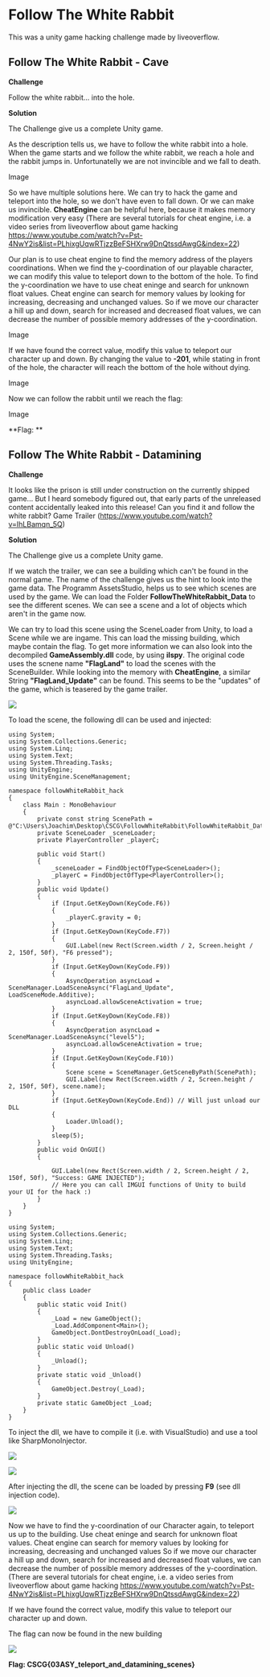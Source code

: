 # Follow The White Rabbit

This was a unity game hacking challenge made by liveoverflow.

## Follow The White Rabbit - Cave

**Challenge**

Follow the white rabbit... into the hole.

**Solution**

The Challenge give us a complete Unity game.

As the description tells us, we have to follow the white rabbit into a hole.
When the game starts and we follow the white rabbit, we reach a hole and the rabbit jumps in. 
Unfortunatelly we are not invincible and we fall to death.

Image

So we have multiple solutions here. We can try to hack the game and teleport into the hole, so we don't have even to fall down. Or we can make us invincible.
**CheatEngine** can be helpful here, because it makes memory modification very easy (There are several tutorials for cheat engine, i.e. a video series from liveoverflow about game hacking https://www.youtube.com/watch?v=Pst-4NwY2is&list=PLhixgUqwRTjzzBeFSHXrw9DnQtssdAwgG&index=22)

Our plan is to use cheat engine to find the memory address of the players coordinations. When we find the y-coordination of our playable character, we can modify this value to teleport down to the bottom of the hole. 
To find the y-coordination we have to use cheat eninge and search for unknown float values. Cheat engine can search for memory values by looking for increasing, decreasing and unchanged values.
So if we move our character a hill up and down, search for increased and decreased float values, we can decrease the number of possible memory addresses of the y-coordination.

Image

If we have found the correct value, modify this value to teleport our character up and down. 
By changing the value to **-201**, while stating in front of the hole, the character will reach the bottom of the hole without dying.


Image

Now we can follow the rabbit until we reach the flag:

Image

**Flag: **


## Follow The White Rabbit - Datamining

**Challenge**

It looks like the prison is still under construction on the currently shipped game... But I heard somebody figured out, that early parts of the unreleased content accidentally leaked into this release! Can you find it and follow the white rabbit? Game Trailer (https://www.youtube.com/watch?v=IhLBamqn_5Q)

**Solution**

The Challenge give us a complete Unity game.

If we watch the trailer, we can see a building which can't be found in the normal game. The name of the challenge gives us the hint to look into the game data.
The Programm AssetsStudio, helps us to see which scenes are used by the game. We can load the Folder **FollowTheWhiteRabbit\_Data** to see the different scenes. 
We can see a scene and a lot of objects which aren't in the game now.

We can try to load this scene using the SceneLoader from Unity, to load a Scene while we are ingame. This can load the missing building, which maybe contain the flag.
To get more information we can also look into the decompiled **GameAssembly.dll** code, by using **ilspy**. The original code uses the scnene name **"FlagLand"** to load the scenes with the SceneBuilder.
While looking into the memory with **CheatEngine**, a similar String **"FlagLand_Update"** can be found. This seems to be the "updates" of the game, which is teasered by the game trailer.

![](writeupfiles/FlagLand.png)

To load the scene, the following dll can be used and injected:

```
using System;
using System.Collections.Generic;
using System.Linq;
using System.Text;
using System.Threading.Tasks;
using UnityEngine;
using UnityEngine.SceneManagement;

namespace followWhiteRabbit_hack
{
    class Main : MonoBehaviour
    {
        private const string ScenePath = @"C:\Users\Joachim\Desktop\CSCG\FollowWhiteRabbit\FollowWhiteRabbit_Data";
        private SceneLoader _sceneLoader;
        private PlayerController _playerC;

        public void Start()
        {
            _sceneLoader = FindObjectOfType<SceneLoader>();
            _playerC = FindObjectOfType<PlayerController>();
        }
        public void Update()
        {
            if (Input.GetKeyDown(KeyCode.F6))
            {
                _playerC.gravity = 0;
            }
            if (Input.GetKeyDown(KeyCode.F7))
            {
                GUI.Label(new Rect(Screen.width / 2, Screen.height / 2, 150f, 50f), "F6 pressed");
            }
            if (Input.GetKeyDown(KeyCode.F9))
            {
                AsyncOperation asyncLoad = SceneManager.LoadSceneAsync("FlagLand_Update", LoadSceneMode.Additive);
                asyncLoad.allowSceneActivation = true;
            }
            if (Input.GetKeyDown(KeyCode.F8))
            {
                AsyncOperation asyncLoad = SceneManager.LoadSceneAsync("level5");
                asyncLoad.allowSceneActivation = true;
            }
            if (Input.GetKeyDown(KeyCode.F10))
            {
                Scene scene = SceneManager.GetSceneByPath(ScenePath);
                GUI.Label(new Rect(Screen.width / 2, Screen.height / 2, 150f, 50f), scene.name);
            }
            if (Input.GetKeyDown(KeyCode.End)) // Will just unload our DLL
            {
                Loader.Unload();
            }
            sleep(5);
        }
        public void OnGUI()
        {

            GUI.Label(new Rect(Screen.width / 2, Screen.height / 2, 150f, 50f), "Success: GAME INJECTED"); 
            // Here you can call IMGUI functions of Unity to build your UI for the hack :)
        }
    }
}

using System;
using System.Collections.Generic;
using System.Linq;
using System.Text;
using System.Threading.Tasks;
using UnityEngine;

namespace followWhiteRabbit_hack
{
    public class Loader
    {
        public static void Init()
        {
            _Load = new GameObject();
            _Load.AddComponent<Main>();
            GameObject.DontDestroyOnLoad(_Load);
        }
        public static void Unload()
        {
            _Unload();
        }
        private static void _Unload()
        {
            GameObject.Destroy(_Load);
        }
        private static GameObject _Load;
    }
}
```

To inject the dll, we have to compile it (i.e. with VisualStudio) and use a tool like SharpMonoInjector. 

![](writeupfiles/DLLInject.png)

![](writeupfiles/BeforeLoad.png)

After injecting the dll, the scene can be loaded by pressing **F9** (see dll injection code).


![](writeupfiles/AfterLoad.png)

Now we have to find the y-coordination of our Character again, to teleport us up to the building. Use cheat eninge and search for unknown float values. Cheat engine can search for memory values by looking for increasing, decreasing and unchanged values 
So if we move our character a hill up and down, search for increased and decreased float values, we can decrease the number of possible memory addresses of the y-coordination.
(There are several tutorials for cheat engine, i.e. a video series from liveoverflow about game hacking https://www.youtube.com/watch?v=Pst-4NwY2is&list=PLhixgUqwRTjzzBeFSHXrw9DnQtssdAwgG&index=22)

If we have found the correct value, modify this value to teleport our character up and down. 

The flag can now be found in the new building

![](writeupfiles/FlagDataMining.png)

**Flag: CSCG{03ASY\_teleport\_and\_datamining\_scenes}**


